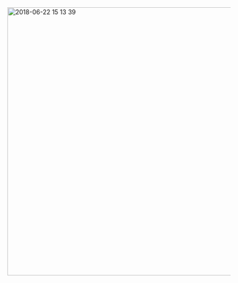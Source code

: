 <img width="605" alt="2018-06-22 15 13 39" src="https://user-images.githubusercontent.com/38921656/41760736-6ccaaa7a-75e4-11e8-8b28-f7c34a824b3d.PNG">
